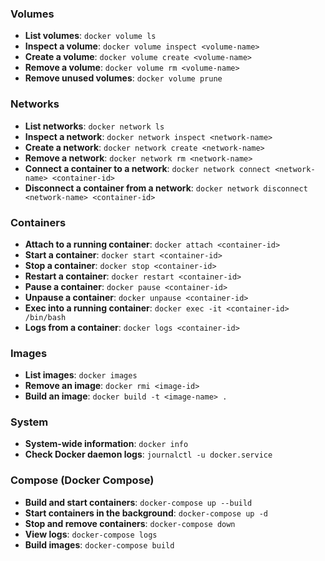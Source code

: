 
### Volumes
- **List volumes**: `docker volume ls`
- **Inspect a volume**: `docker volume inspect <volume-name>`
- **Create a volume**: `docker volume create <volume-name>`
- **Remove a volume**: `docker volume rm <volume-name>`
- **Remove unused volumes**: `docker volume prune`

### Networks
- **List networks**: `docker network ls`
- **Inspect a network**: `docker network inspect <network-name>`
- **Create a network**: `docker network create <network-name>`
- **Remove a network**: `docker network rm <network-name>`
- **Connect a container to a network**: `docker network connect <network-name> <container-id>`
- **Disconnect a container from a network**: `docker network disconnect <network-name> <container-id>`

### Containers
- **Attach to a running container**: `docker attach <container-id>`
- **Start a container**: `docker start <container-id>`
- **Stop a container**: `docker stop <container-id>`
- **Restart a container**: `docker restart <container-id>`
- **Pause a container**: `docker pause <container-id>`
- **Unpause a container**: `docker unpause <container-id>`
- **Exec into a running container**: `docker exec -it <container-id> /bin/bash`
- **Logs from a container**: `docker logs <container-id>`

### Images
- **List images**: `docker images`
- **Remove an image**: `docker rmi <image-id>`
- **Build an image**: `docker build -t <image-name> .`

### System
- **System-wide information**: `docker info`
- **Check Docker daemon logs**: `journalctl -u docker.service`

### Compose (Docker Compose)
- **Build and start containers**: `docker-compose up --build`
- **Start containers in the background**: `docker-compose up -d`
- **Stop and remove containers**: `docker-compose down`
- **View logs**: `docker-compose logs`
- **Build images**: `docker-compose build`